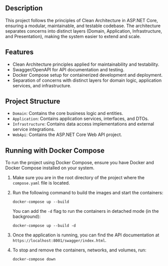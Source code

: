 ## Description
This project follows the principles of Clean Architecture in ASP.NET Core, ensuring a modular, maintainable, and testable codebase. The architecture separates concerns into distinct layers (Domain, Application, Infrastructure, and Presentation), making the system easier to extend and scale.

## Features
- Clean Architecture principles applied for maintainability and testability.
- Swagger/OpenAPI for API documentation and testing.
- Docker Compose setup for containerized development and deployment.
- Separation of concerns with distinct layers for domain logic, application services, and infrastructure.

## Project Structure
- `Domain`: Contains the core business logic and entities.
- `Application`: Contains application services, interfaces, and DTOs.
- `Infrastructure`: Contains data access implementations and external service integrations.
- `WebApi`: Contains the ASP.NET Core Web API project.

## Running with Docker Compose

To run the project using Docker Compose, ensure you have Docker and Docker Compose installed on your system.

1.  Make sure you are in the root directory of the project where the `compose.yaml` file is located.
2.  Run the following command to build the images and start the containers:
    ```shell
    docker-compose up --build
    ```
    You can add the `-d` flag to run the containers in detached mode (in the background):
    ```shell
    docker-compose up --build -d
    ```

3.  Once the application is running, you can find the API documentation at `https://localhost:8001/swagger/index.html`.
4.  To stop and remove the containers, networks, and volumes, run:
    ```shell
    docker-compose down
    ```